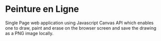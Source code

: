 # Peinture en Ligne
Single Page web application using Javascript Canvas API which enables one to draw, paint and erase on the browser screen and save the drawing as a PNG image locally.

